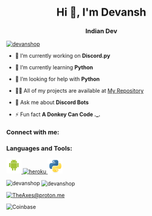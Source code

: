 <h1 align="center">Hi 👋, I'm Devansh</h1>
<h3 align="center">Indian Dev</h3>

<p align="left"> <a href="https://github.com/ryo-ma/github-profile-trophy"><img src="https://github-profile-trophy.vercel.app/?username=devanshop" alt="devanshop" /></a> </p>

- 🔭 I’m currently working on **Discord.py**

- 🌱 I’m currently learning **Python**

- 🤝 I’m looking for help with **Python**

- 👨‍💻 All of my projects are available at [My Repository](https://github.com/DevanshIsOp?tab=repositories)

- 💬 Ask me about **Discord Bots**

- ⚡ Fun fact **A Donkey Can Code ._.**

<h3 align="left">Connect with me:</h3>
<p align="left">
</p>

<h3 align="left">Languages and Tools:</h3>
<p align="left"> <a href="https://developer.android.com" target="_blank" rel="noreferrer"> <img src="https://raw.githubusercontent.com/devicons/devicon/master/icons/android/android-original-wordmark.svg" alt="android" width="40" height="40"/> </a> <a href="https://heroku.com" target="_blank" rel="noreferrer"> <img src="https://www.vectorlogo.zone/logos/heroku/heroku-icon.svg" alt="heroku" width="40" height="40"/> </a> <a href="https://www.python.org" target="_blank" rel="noreferrer"> <img src="https://raw.githubusercontent.com/devicons/devicon/master/icons/python/python-original.svg" alt="python" width="40" height="40"/> </a> </p>

<p><img align="left" src="https://github-readme-stats.vercel.app/api/top-langs?username=devanshop&show_icons=true&locale=en&layout=compact" alt="devanshop" /></p>

<p>&nbsp;<img align="center" src="https://github-readme-stats.vercel.app/api?username=devanshop&show_icons=true&locale=en" alt="devanshop" /></p>




<p align="left"> <a href="#" target="_blank" rel="noreferrer"> <img src="https://cdn.discordapp.com/attachments/984383210710507590/1021004329165013083/coinbase.png" alt="TheAxes@proton.me" test /> </a>


![Coinbase](https://cdn.discordapp.com/attachments/984383210710507590/1021004329165013083/coinbase.png)
